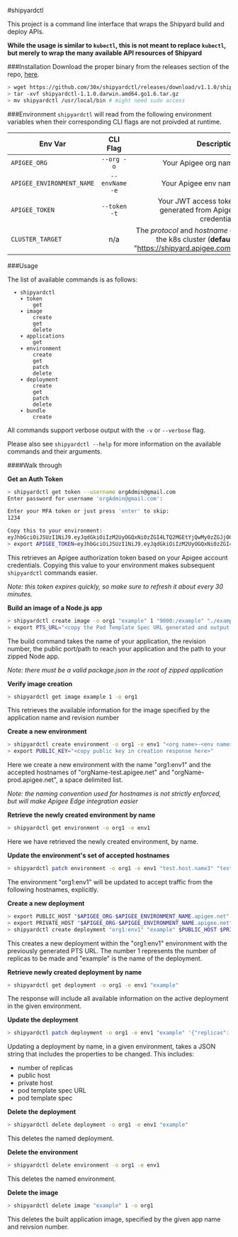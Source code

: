 #shipyardctl

This project is a command line interface that wraps the Shipyard build and deploy APIs.

**While the usage is similar to `kubectl`, this is not meant to replace `kubectl`, but merely to wrap the many available API resources of Shipyard**

###Installation
Download the proper binary from the releases section of the repo, [here](https://github.com/30x/shipyardctl/releases).

```sh
> wget https://github.com/30x/shipyardctl/releases/download/v1.1.0/shipyardctl-1.1.0.darwin.amd64.go1.6.tar.gz
> tar -xvf shipyardctl-1.1.0.darwin.amd64.go1.6.tar.gz
> mv shipyardctl /usr/local/bin # might need sudo access
```

###Environment
`shipyardctl` will read from the following environment variables when their corresponding CLI flags are not proivded at runtime.

| Env Var | CLI Flag | Description |
| ------- |:--------:| -----------:|
|`APIGEE_ORG`|`--org -o`| Your Apigee org name|
|`APIGEE_ENVIRONMENT_NAME`|`--envName -e`| Your Apigee env name|
|`APIGEE_TOKEN` |`--token -t`|Your JWT access token generated from Apigee credentials|
|`CLUSTER_TARGET`| n/a |The _protocol_ and _hostname_ of the k8s cluster (**default:** "https://shipyard.apigee.com")|

###Usage

The list of available commands is as follows:
```
  ▾ shipyardctl
    ▾ token
        get
    ▾ image
        create
        get
        delete
    ▾ applications
        get
    ▾ environment
        create
        get
        patch
        delete
    ▾ deployment
        create
        get
        patch
        delete
    ▾ bundle
        create
```

All commands support verbose output with the `-v` or `--verbose` flag.

Please also see `shipyardctl --help` for more information on the available commands and their arguments.

####Walk through

**Get an Auth Token**
```sh
> shipyardctl get token --username orgAdmin@gmail.com
Enter password for username 'orgAdmin@gmail.com':

Enter your MFA token or just press 'enter' to skip:
1234

Copy this to your environment:
eyJhbGciOiJSUzI1NiJ9.eyJqdGkiOiIzM2UyOGQxNi0zZGI4LTQ2MGEtYjQwMy0zZGJjOGFjM2MyZTkiLCJzdWIiOi.......
> export APIGEE_TOKEN=eyJhbGciOiJSUzI1NiJ9.eyJqdGkiOiIzM2UyOGQxNi0zZGI4LTQ2MGEtYjQwMy0zZGJjOGFjM2MyZTkiLCJzdWIiOi....
```
This retrieves an Apigee authorization token based on your Apigee account credentials. Copying this value to your
environment makes subsequent `shipyardctl` commands easier.

_Note: this token expires quickly, so make sure to refresh it about every 30 minutes._

**Build an image of a Node.js app**
```sh
> shipyardctl create image -o org1 "example" 1 "9000:/example" "./example-app.zip"
> export PTS_URL="<copy the Pod Template Spec URL generated and output by the build image command>"
```
The build command takes the name of your application, the revision number, the public port/path to reach your application
and the path to your zipped Node app.

_Note: there must be a valid package.json in the root of zipped application_

**Verify image creation**
```sh
> shipyardctl get image example 1 -o org1
```
This retrieves the available information for the image specified by the application name and revision number

**Create a new environment**
```sh
> shipyardctl create environment -o org1 -e env1 "<org name>-<env name>.apigee.net"
> export PUBLIC_KEY="<copy public key in creation response here>"
```
Here we create a new environment with the name "org1:env1" and the accepted hostnames of "orgName-test.apigee.net"
and "orgName-prod.apigee.net", a space delimited list.

_Note: the naming convention used for hostnames is not strictly enforced, but will make Apigee Edge integration easier_

**Retrieve the newly created environment by name**
```sh
> shipyardctl get environment -o org1 -e env1
```
Here we have retrieved the newly created environment, by name.

**Update the environment's set of accepted hostnames**
```sh
> shipyardctl patch environment -o org1 -e env1 "test.host.name3" "test.host.name4"
```
The environment "org1:env1" will be updated to accept traffic from the following hostnames, explicitly.

**Create a new deployment**
```sh
> export PUBLIC_HOST "$APIGEE_ORG-$APIGEE_ENVIRONMENT_NAME.apigee.net"
> export PRIVATE_HOST "$APIGEE_ORG-$APIGEE_ENVIRONMENT_NAME.apigee.net"
> shipyardctl create deployment "org1:env1" "example" $PUBLIC_HOST $PRIVATE_HOST 1 $PTS_URL --env "NAME1=VALUE1" -e "NAME2=VALUE2"
```
This creates a new deployment within the "org1:env1" environment with the previously generated PTS URL. The number 1 represents the number
of replicas to be made and "example" is the name of the deployment.

**Retrieve newly created deployment by name**
```sh
> shipyardctl get deployment -o org1 -e env1 "example"
```
The response will include all available information on the active deployment in the given environment.

**Update the deployment**
```sh
> shipyardctl patch deployment -o org1 -e env1 "example" '{"replicas": 3, "publicHosts": "replacement.host.name"}'
```
Updating a deployment by name, in a given environment, takes a JSON string that includes the properties to be changed.
This includes:
- number of replicas
- public host
- private host
- pod template spec URL
- pod template spec

**Delete the deployment**
```sh
> shipyardctl delete deployment -o org1 -e env1 "example"
```
This deletes the named deployment.

**Delete the environment**
```sh
> shipyardctl delete environment -o org1 -e env1
```
This deletes the named environment.

**Delete the image**
```sh
> shipyardctl delete image "example" 1 -o org1
```
This deletes the built application image, specified by the given app name and reivsion number.
